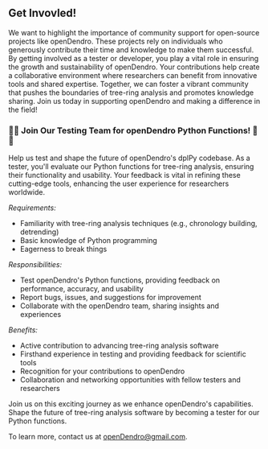 ## Get Invovled!

We want to highlight the importance of community support for open-source projects like openDendro. These projects rely on individuals who generously contribute their time and knowledge to make them successful. By getting involved as a tester or developer, you play a vital role in ensuring the growth and sustainability of openDendro. Your contributions help create a collaborative environment where researchers can benefit from innovative tools and shared expertise. Together, we can foster a vibrant community that pushes the boundaries of tree-ring analysis and promotes knowledge sharing. Join us today in supporting openDendro and making a difference in the field!

### 🌳🔬 Join Our Testing Team for openDendro Python Functions! 🔬🌳

Help us test and shape the future of openDendro's dplPy codebase. As a tester, you'll evaluate our Python functions for tree-ring analysis, ensuring their functionality and usability. Your feedback is vital in refining these cutting-edge tools, enhancing the user experience for researchers worldwide.

*Requirements:*

+ Familiarity with tree-ring analysis techniques (e.g., chronology building, detrending)
+ Basic knowledge of Python programming
+ Eagerness to break things

*Responsibilities:*

+ Test openDendro's Python functions, providing feedback on performance, accuracy, and usability
+ Report bugs, issues, and suggestions for improvement
+ Collaborate with the openDendro team, sharing insights and experiences

*Benefits:*

+ Active contribution to advancing tree-ring analysis software
+ Firsthand experience in testing and providing feedback for scientific tools
+ Recognition for your contributions to openDendro
+ Collaboration and networking opportunities with fellow testers and researchers

Join us on this exciting journey as we enhance openDendro's capabilities. Shape the future of tree-ring analysis software by becoming a tester for our Python functions.

To learn more, contact us at openDendro@gmail.com.

